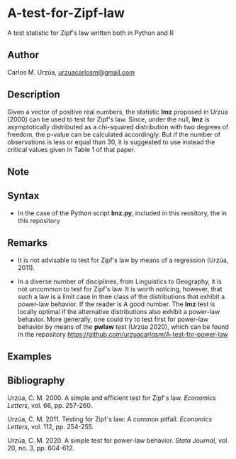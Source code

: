 # A-test-for-Zipf-law

A test statistic for Zipf's law written both in Python and R

## Author

Carlos M. Urzúa, urzuacarlosm@gmail.com

## Description

Given a vector of positive real numbers, the statistic **lmz** proposed in Urzúa (2000) can be used to test for Zipf's law. Since, under the null, **lmz** is asymptotically distributed as a chi-squared distribution with two degrees of freedom, the p-value can be calculated accordingly. But if the number of observations is less or equal than 30, it is suggested to use instead the critical values given in Table 1 of that paper.

## Note


## Syntax

* In the case of the Python script **lmz.py**, included in this reository, the   in this repository 

## Remarks

* It is not advisable to test for Zipf's law by means of a regression (Urzúa, 2011).

* In a diverse number of disciplines, from Linguistics to Geography, it is not uncommon to test for Zipf's law. It is worth noticing, however, that such a law is a limit case in thee class of the distributions that exhibit a power-law behavior. If the reader is A good number. The **lmz** test is locally optimal if the alternative distributions also exhibit a power-law behavior. More generally, one could try to test first for power-law behavior by means of the **pwlaw** test (Urzúa 2020), which can be found in the repository https://github.com/urzuacarlosm/A-test-for-power-law

## Examples



## Bibliography

Urzúa, C. M. 2000. A simple and efficient test for Zipf´s law. *Economics Letters*, vol. 66, pp. 257-260.

Urzúa, C. M. 2011. Testing for Zipf´s law: A common pitfall. *Economics Letters*, vol. 112, pp. 254-255.

Urzúa, C. M. 2020. A simple test for power-law behavior. *Stata Journal*, vol. 20, no. 3, pp. 604-612.
